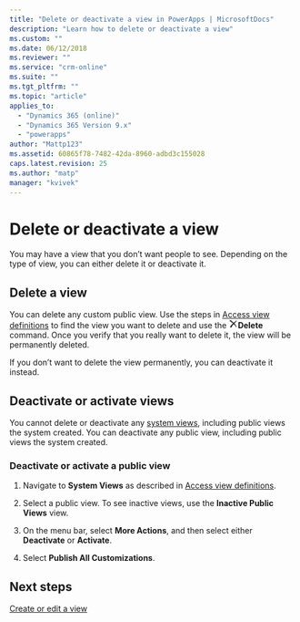 ```yaml
---
title: "Delete or deactivate a view in PowerApps | MicrosoftDocs"
description: "Learn how to delete or deactivate a view"
ms.custom: ""
ms.date: 06/12/2018
ms.reviewer: ""
ms.service: "crm-online"
ms.suite: ""
ms.tgt_pltfrm: ""
ms.topic: "article"
applies_to: 
  - "Dynamics 365 (online)"
  - "Dynamics 365 Version 9.x"
  - "powerapps"
author: "Mattp123"
ms.assetid: 60865f78-7482-42da-8960-adbd3c155028
caps.latest.revision: 25
ms.author: "matp"
manager: "kvivek"
---
```

# Delete or deactivate a view 

<a name="BKMK_RemoveViews"></a>   

 You may have a view that you don’t want people to see. Depending on the type of view, you can either delete it or deactivate it.  
  
## Delete a view  
 You can delete any custom public view. Use the steps in [Access view definitions](accessing-view-definitions.md) to find the view you want to delete and use the ![Delete button](media/delete.gif "Delete button")**Delete** command. Once you verify that you really want to delete it, the view will be permanently deleted.  
  
 If you don’t want to delete the view permanently, you can deactivate it instead.  
  
## Deactivate or activate views  
 You cannot delete or deactivate any [system views](create-edit-views.md#system-views), including public views the system created. You can deactivate any public view, including public views the system created.  
  
### Deactivate or activate a public view  
  
1.  Navigate to **System Views** as described in [Access view definitions](accessing-view-definitions.md).  
  
2.  Select a public view. To see inactive views, use the **Inactive Public Views** view.  
  
3.  On the menu bar, select **More Actions**, and then select either **Deactivate** or **Activate**.  
  
4.  Select **Publish All Customizations**. 

## Next steps
[Create or edit a view](create-and-edit-views.md)
